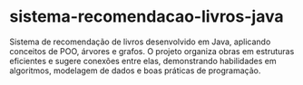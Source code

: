 # sistema-recomendacao-livros-java
Sistema de recomendação de livros desenvolvido em Java, aplicando conceitos de POO, árvores e grafos. O projeto organiza obras em estruturas eficientes e sugere conexões entre elas, demonstrando habilidades em algoritmos, modelagem de dados e boas práticas de programação.
